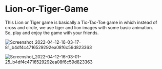 # Lion-or-Tiger-Game
This Lion or Tiger game is basically a Tic-Tac-Toe game in which instead of cross and circle, we use tiger and lion images with some basic animation.
So, play and enjoy the game with your friends.

![Screenshot_2022-04-12-16-03-17-81_b4df4c4716529292ea08f6c59d823363](https://user-images.githubusercontent.com/82753410/162942736-5de6129f-775e-43e6-9067-90945374a6a2.jpg)

![Screenshot_2022-04-12-16-03-01-25_b4df4c4716529292ea08f6c59d823363](https://user-images.githubusercontent.com/82753410/162942671-9cc6e2a5-6bbc-43de-a449-69f76f85facd.jpg)
